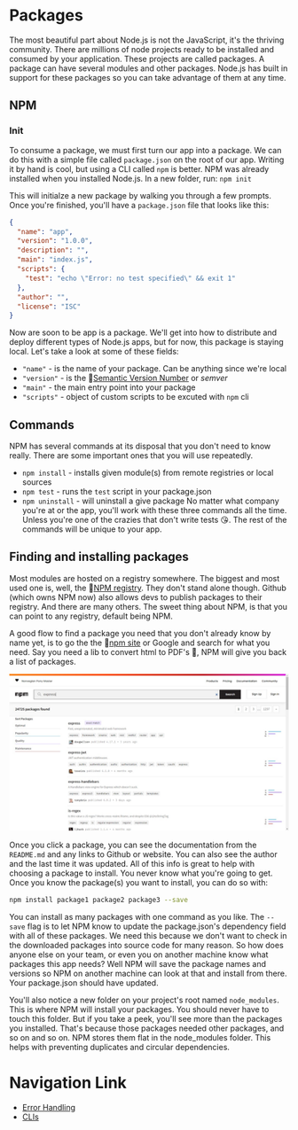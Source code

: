 # Packages
The most beautiful part about Node.js is not the JavaScript, it's the thriving community. There are millions of node projects ready to be installed and consumed by your application. These projects are called packages. A package can have several modules and other packages. Node.js has built in support for these packages so you can take advantage of them at any time.

## NPM
### Init
To consume a package, we must first turn our app into a package. We can do this with a simple file called `package.json` on the root of our app. Writing it by hand is cool, but using a CLI called `npm` is better. NPM was already installed when you installed Node.js. In a new folder, run: `npm init`

This will initialze a new package by walking you through a few prompts. Once you're finished, you'll have a `package.json` file that looks like this:
```json
{
  "name": "app",
  "version": "1.0.0",
  "description": "",
  "main": "index.js",
  "scripts": {
    "test": "echo \"Error: no test specified\" && exit 1"
  },
  "author": "",
  "license": "ISC"
}
```
Now are soon to be app is a package. We'll get into how to distribute and deploy different types of Node.js apps, but for now, this package is staying local. Let's take a look at some of these fields:

- `"name"` - is the name of your package. Can be anything since we're local
- `"version"` - is the 🔗[Semantic Version Number](https://semver.org/) or *semver*
- `"main"` - the main entry point into your package
- `"scripts"` - object of custom scripts to be excuted with `npm` cli

## Commands
NPM has several commands at its disposal that you don't need to know really. There are some important ones that you will use repeatedly.

- `npm install` - installs given module(s) from remote registries or local sources
- `npm test` - runs the `test` script in your package.json
- `npm uninstall` - will uninstall a give package
No matter what company you're at or the app, you'll work with these three commands all the time. Unless you're one of the crazies that don't write tests 😘. The rest of the commands will be unique to your app.

## Finding and installing packages
Most modules are hosted on a registry somewhere. The biggest and most used one is, well, the 🔗[NPM registry](https://www.npmjs.com/). They don't stand alone though. Github (which owns NPM now) also allows devs to publish packages to their registry. And there are many others. The sweet thing about NPM, is that you can point to any registry, default being NPM.

A good flow to find a package you need that you don't already know by name yet, is to go the the 🔗[npm site](https://www.npmjs.com/) or Google and search for what you need. Say you need a lib to convert html to PDF's 🤷, NPM will give you back a list of packages.

![NPM search](../Images/npm_package_search.jpeg)

Once you click a package, you can see the documentation from the `README.md` and any links to Github or website. You can also see the author and the last time it was updated. All of this info is great to help with choosing a package to install. You never know what you're going to get. Once you know the package(s) you want to install, you can do so with:
```bash
npm install package1 package2 package3 --save
```
You can install as many packages with one command as you like. The `--save` flag is to let NPM know to update the package.json's dependency field with all of these packages. We need this because we don't want to check in the downloaded packages into source code for many reason. So how does anyone else on your team, or even you on another machine know what packages this app needs? Well NPM will save the package names and versions so NPM on another machine can look at that and install from there. Your package.json should have updated.

You'll also notice a new folder on your project's root named `node_modules`. This is where NPM will install your packages. You should never have to touch this folder. But if you take a peek, you'll see more than the packages you installed. That's because those packages needed other packages, and so on and so on. NPM stores them flat in the node_modules folder. This helps with preventing duplicates and circular dependencies.

# Navigation Link
- [Error Handling](./error_handling.md)
- [CLIs](./cli.md)